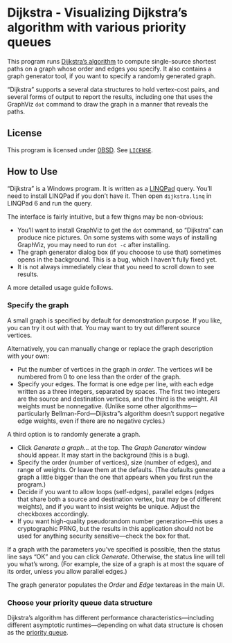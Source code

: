 <!--
  Copyright (C) 2021 Eliah Kagan <degeneracypressure@gmail.com>

  Permission to use, copy, modify, and/or distribute this software for any
  purpose with or without fee is hereby granted.

  THE SOFTWARE IS PROVIDED "AS IS" AND THE AUTHOR DISCLAIMS ALL WARRANTIES WITH
  REGARD TO THIS SOFTWARE INCLUDING ALL IMPLIED WARRANTIES OF MERCHANTABILITY
  AND FITNESS. IN NO EVENT SHALL THE AUTHOR BE LIABLE FOR ANY SPECIAL, DIRECT,
  INDIRECT, OR CONSEQUENTIAL DAMAGES OR ANY DAMAGES WHATSOEVER RESULTING FROM
  LOSS OF USE, DATA OR PROFITS, WHETHER IN AN ACTION OF CONTRACT, NEGLIGENCE OR
  OTHER TORTIOUS ACTION, ARISING OUT OF OR IN CONNECTION WITH THE USE OR
  PERFORMANCE OF THIS SOFTWARE.
-->

# Dijkstra - Visualizing Dijkstra&rsquo;s algorithm with various priority queues

This program runs [Dijkstra&rsquo;s
algorithm](https://en.wikipedia.org/wiki/Dijkstra%27s_algorithm) to compute
single-source shortest paths on a graph whose order and edges you specify. It
also contains a graph generator tool, if you want to specify a randomly
generated graph.

&ldquo;Dijkstra&rdquo; supports a several data structures to hold vertex-cost
pairs, and several forms of output to report the results, including one that
uses the GraphViz `dot` command to draw the graph in a manner that reveals the
paths.

## License

This program is licensed under [0BSD](https://spdx.org/licenses/0BSD.html). See
[`LICENSE`](LICENSE).

## How to Use

&ldquo;Dijkstra&rdquo; is a Windows program. It is written as a
[LINQPad](https://www.linqpad.net/) query. You&rsquo;ll need to install LINQPad
if you don&rsquo;t have it. Then open `dijkstra.linq` in LINQPad 6 and run the
query.

The interface is fairly intuitive, but a few thigns may be non-obvious:

- You&rsquo;ll want to install GraphViz to get the `dot` command, so
  &ldquo;Dijkstra&rdquo; can produce nice pictures. On some systems with some
  ways of installing GraphViz, you may need to run `dot -c` after installing.
- The graph generator dialog box (if you chooose to use that) sometimes opens
  in the background. This is a bug, which I haven&rsquo;t fully fixed yet.
- It is not always immediately clear that you need to scroll down to see
  results.

A more detailed usage guide follows.

### Specify the graph

A small graph is specified by default for demonstration purpose. If you like,
you can try it out with that. You may want to try out different source
vertices.

Alternatively, you can manually change or replace the graph description with
your own:

- Put the number of vertices in the graph in *order*. The vertices will be
  numbered from 0 to one less than the order of the graph.
- Specify your edges. The format is one edge per line, with each edge written
  as a three integers, separated by spaces. The first two integers are the
  source and destination vertices, and the third is the weight. All weights
  must be nonnegative. (Unlike some other algorithms&mdash;particularly
  Bellman-Ford&mdash;Dijkstra&rdquo;s algorithm doesn&rsquo;t support negative
  edge weights, even if there are no negative cycles.)

A third option is to randomly generate a graph.

- Click *Generate a graph&hellip;* at the top. The *Graph Generator* window
  should appear. It may start in the background (this is a bug).
- Specify the order (number of vertices), size (number of edges), and range of
  weights. Or leave them at the defaults. (The defaults generate a graph a
  little bigger than the one that appears when you first run the program.)
- Decide if you want to allow loops (self-edges), parallel edges (edges that
  share both a source and destination vertex, but may be of different weights),
  and if you want to insist weights be unique. Adjust the checkboxes
  accordingly.
- If you want high-quality pseudorandom number generation&mdash;this uses a
  cryptographic PRNG, but the results in this application should not be used
  for anything security sensitive&mdash;check the box for that.

If a graph with the parameters you&rsquo;ve specified is possible, then the
status line says &ldquo;OK&rdquo; and you can click *Generate*. Otherwise, the
status line will tell you what&rsquo;s wrong. (For example, the size of a graph
is at most the square of its order, unless you allow parallel edges.)

The graph generator populates the *Order* and *Edge* textareas in the main UI.

### Choose your priority queue data structure

Dijkstra&rsquo;s algorithm has different performance
characteristics&mdash;including different asymptotic runtimes&mdash;depending
on what data structure is chosen as the [priority
queue](https://en.wikipedia.org/wiki/Priority_queue).

